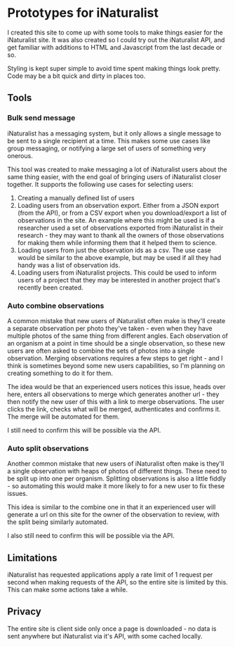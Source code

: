 # Prototypes for iNaturalist

I created this site to come up with some tools to make things easier for the iNaturalist site.
It was also created so I could try out the iNaturalist API, and get familiar with additions to HTML and Javascript from the last decade or so.

Styling is kept super simple to avoid time spent making things look pretty. Code may be a bit quick and dirty in places too.

## Tools

### Bulk send message
iNaturalist has a messaging system, but it only allows a single message to be sent to a single recipient at a time. 
This makes some use cases like group messaging, or notifying a large set of users of something very onerous.

This tool was created to make messaging a lot of iNaturalist users about the same thing easier, with the end goal of bringing users of iNaturalist closer together.
It supports the following use cases for selecting users:

1. Creating a manually defined list of users
2. Loading users from an observation export. Either from a JSON export (from the API), or from a CSV export when you download/export a list of observations in the site. An example where this might be used is if a researcher used a set of observations exported from iNaturalist in their research - they may want to thank all the owners of those observations for making them while informing them that it helped them to science.
3. Loading users from just the observation ids as a csv. The use case would be similar to the above example, but may be used if all they had handy was a list of observation ids.
4. Loading users from iNaturalist projects. This could be used to inform users of a project that they may be interested in another project that's recently been created.

### Auto combine observations
A common mistake that new users of iNaturalist often make is they'll create a separate observation per photo they've taken - even when they have multiple photos of the same thing from different angles.
Each observation of an organism at a point in time should be a single observation, so these new users are often asked to combine the sets of photos into a single observation.
Merging observations requires a few steps to get right - and I think is sometimes beyond some new users capabilities, so I'm planning on creating something to do it for them.

The idea would be that an experienced users notices this issue, heads over here, enters all observations to merge which generates another url - they then notify the new user of this with a link to merge observations.
The user clicks the link, checks what will be merged, authenticates and confirms it. The merge will be automated for them.

I still need to confirm this will be possible via the API.

### Auto split observations
Another common mistake that new users of iNaturalist often make is they'll a single observation with heaps of photos of different things. These need to be split up into one per organism.
Splitting observations is also a little fiddly - so automating this would make it more likely to for a new user to fix these issues.

This idea is similar to the combine one in that it an experienced user will generate a url on this site for the owner of the observation to review, with the split being similarly automated.

I also still need to confirm this will be possible via the API.

## Limitations
iNaturalist has requested applications apply a rate limit of 1 request per second when making requests of the API, so the entire site is limited by this. This can make some actions take a while.

## Privacy
The entire site is client side only once a page is downloaded - no data is sent anywhere but iNaturalist via it's API, with some cached locally.